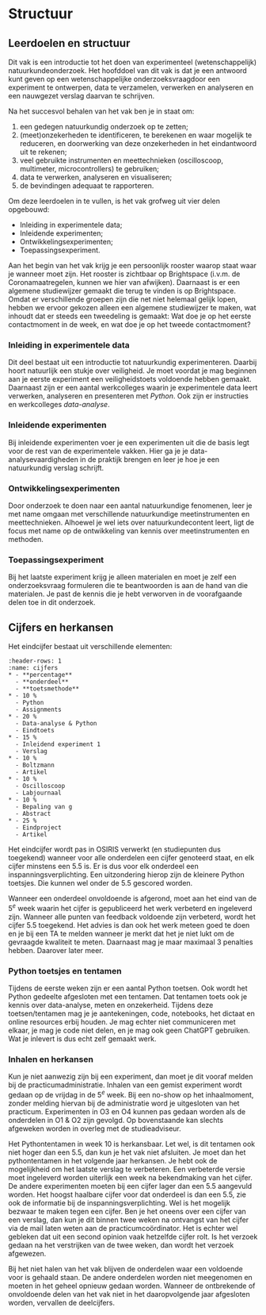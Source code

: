 # Structuur

## Leerdoelen en structuur

Dit vak is een introductie tot het doen van experimenteel (wetenschappelijk) natuurkundeonderzoek. Het hoofddoel van dit vak is dat je een antwoord kunt geven op een wetenschappelijke onderzoeksvraagdoor een experiment te ontwerpen, data te verzamelen, verwerken en analyseren en een nauwgezet verslag daarvan te schrijven.

Na het succesvol behalen van het vak ben je in staat om:
1.  een gedegen natuurkundig onderzoek op te zetten;
2.  (meet)onzekerheden te identificeren, te berekenen en waar mogelijk
    te reduceren, en doorwerking van deze onzekerheden in het
    eindantwoord uit te rekenen;
3.  veel gebruikte instrumenten en meettechnieken (oscilloscoop,
    multimeter, microcontrollers) te gebruiken;
4.  data te verwerken, analyseren en visualiseren;
5.  de bevindingen adequaat te rapporteren.

Om deze leerdoelen in te vullen, is het vak grofweg uit vier delen opgebouwd:
-   Inleiding in experimentele data;
-   Inleidende experimenten;
-   Ontwikkelingsexperimenten;
-   Toepassingsexperiment.

Aan het begin van het vak krijg je een persoonlijk rooster waarop staat waar je wanneer moet zijn. Het rooster is zichtbaar op Brightspace (i.v.m. de Coronamaatregelen, kunnen we hier van afwijken). Daarnaast is er een algemene studiewijzer gemaakt die terug te vinden is op Brightspace. Omdat er verschillende groepen zijn die net niet helemaal gelijk lopen, hebben we ervoor gekozen alleen een algemene studiewijzer te maken, wat inhoudt dat er steeds een tweedeling is gemaakt: Wat doe je op het eerste contactmoment in de week, en wat doe je op het tweede contactmoment?

### Inleiding in experimentele data
Dit deel bestaat uit een introductie tot natuurkundig experimenteren. Daarbij hoort natuurlijk een stukje over veiligheid. Je moet voordat je mag beginnen aan je eerste experiment een veiligheidstoets voldoende hebben gemaakt. Daarnaast zijn er een aantal werkcolleges waarin je experimentele data leert verwerken, analyseren en presenteren met *Python*. Ook zijn er instructies en werkcolleges *data-analyse*.

### Inleidende experimenten
Bij inleidende experimenten voer je een experimenten uit die de basis legt voor de rest van de experimentele vakken. Hier ga je je data-analysevaardigheden in de praktijk brengen en leer je hoe je een natuurkundig verslag schrijft.

### Ontwikkelingsexperimenten
Door onderzoek te doen naar een aantal natuurkundige fenomenen, leer je met name omgaan met verschillende natuurkundige meetinstrumenten en meettechnieken. Alhoewel je wel iets over natuurkundecontent leert, ligt de focus met name op de ontwikkeling van kennis over meetinstrumenten en methoden.

### Toepassingsexperiment
Bij het laatste experiment krijg je alleen materialen en moet je zelf een onderzoeksvraag formuleren die te beantwoorden is aan de hand van die materialen. Je past de kennis die je hebt verworven in de voorafgaande delen toe in dit onderzoek.

## Cijfers en herkansen
Het eindcijfer bestaat uit verschillende elementen:

```{list-table} Een overzicht van de onderdelen, weging en toetsvorm.
:header-rows: 1
:name: cijfers
* - **percentage**
  - **onderdeel**
  - **toetsmethode**
* - 10 %  
  - Python
  - Assignments
* - 20 %
  - Data-analyse & Python 
  - Eindtoets
* - 15 %
  - Inleidend experiment 1 
  - Verslag
* - 10 %
  - Boltzmann 
  - Artikel
* - 10 %
  - Oscilloscoop
  - Labjournaal 
* - 10 %
  - Bepaling van g
  - Abstract
* - 25 %
  - Eindproject
  - Artikel
```

Het eindcijfer wordt pas in OSIRIS verwerkt (en studiepunten dus toegekend) wanneer voor alle onderdelen een cijfer genoteerd staat, en elk cijfer minstens een 5.5 is. Er is dus voor elk onderdeel een inspanningsverplichting. Een uitzondering hierop zijn de kleinere Python toetsjes. Die kunnen wel onder de 5.5 gescored worden. 

Wanneer een onderdeel onvoldoende is afgerond, moet aan het eind van de 5$^e$ week waarin het cijfer is gepubliceerd het werk verbeterd en ingeleverd zijn. Wanneer alle punten van feedback voldoende zijn verbeterd, wordt het cijfer 5.5 toegekend. Het advies is dan ook het werk meteen goed te doen en je bij een TA te melden wanneer je merkt dat het je niet lukt om de gevraagde kwaliteit te meten. Daarnaast mag je maar maximaal 3 penalties hebben. Daarover later meer.

### Python toetsjes en tentamen
Tijdens de eerste weken zijn er een aantal Python toetsen. Ook wordt het Python gedeelte afgesloten met een tentamen. Dat tentamen toets ook je kennis over data-analyse, meten en onzekerheid. Tijdens deze toetsen/tentamen mag je je aantekeningen, code, notebooks, het dictaat en online resources erbij houden. Je mag echter niet communiceren met elkaar, je mag je code niet delen, en je mag ook geen ChatGPT gebruiken. Wat je inlevert is dus echt zelf gemaakt werk.

### Inhalen en herkansen
Kun je niet aanwezig zijn bij een experiment, dan moet je dit vooraf melden bij de practicumadministratie. Inhalen van een gemist experiment wordt gedaan op de vrijdag in de 5$^e$ week. Bij een no-show op het inhaalmoment, zonder melding hiervan bij de administratie word je uitgesloten van het practicum. Experimenten in O3 en O4 kunnen pas gedaan worden als de onderdelen in O1 & O2 zijn gevolgd. Op bovenstaande kan slechts afgeweken worden in overleg met de studieadviseur.

Het Pythontentamen in week 10 is herkansbaar. Let wel, is dit tentamen ook niet hoger dan een 5.5, dan kun je het vak niet afsluiten. Je moet dan het pythontentamen in het volgende jaar herkansen. Je hebt ook de mogelijkheid om het laatste verslag te verbeteren. Een verbeterde versie moet ingeleverd worden uiterlijk een week na bekendmaking van het cijfer. De andere experimenten moeten bij een cijfer lager dan een 5.5 aangevuld worden. Het hoogst haalbare cijfer voor dat onderdeel is dan een 5.5, zie ook de informatie bij de inspanningsverplichting. Wel is het mogelijk bezwaar te maken tegen een cijfer. Ben je het oneens over een cijfer van een verslag, dan kun je dit binnen twee weken na ontvangst van het cijfer via de mail laten weten aan de practicumcoördinator. Het is echter wel gebleken dat uit een second opinion vaak hetzelfde cijfer rolt. Is het verzoek gedaan na het verstrijken van de twee weken, dan wordt het verzoek afgewezen.

Bij het niet halen van het vak blijven de onderdelen waar een voldoende voor is gehaald staan. De andere onderdelen worden niet meegenomen en moeten in het geheel opnieuw gedaan worden. Wanneer de ontbrekende of onvoldoende delen van het vak niet in het daaropvolgende jaar afgesloten worden, vervallen de deelcijfers.